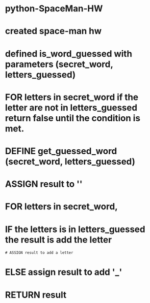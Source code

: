 # python-SpaceMan-HW
 # created space-man hw
 
# defined is_word_guessed with parameters (secret_word, letters_guessed)
 # FOR letters in secret_word if the letter are not in letters_guessed return false until the condition is met.

# DEFINE get_guessed_word (secret_word, letters_guessed)
  # ASSIGN result to ''
  # FOR letters in secret_word, 
   # IF the letters is in letters_guessed the result is add the letter
    # ASSIGN result to add a letter
   # ELSE assign result to add '_'
# RETURN result
